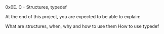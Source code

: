 0x0E. C - Structures, typedef

At the end of this project, you are expected to be able to explain:

What are structures, when, why and how to use them
How to use typedef